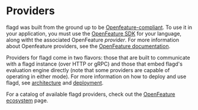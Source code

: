 # Providers

flagd was built from the ground up to be [Openfeature-compliant](../concepts/feature-flagging.md#openfeature-compliance).
To use it in your application, you must use the [OpenFeature SDK](https://openfeature.dev/docs/reference/technologies/) for your language, along witht the associated OpenFeature _provider_.
For more information about Openfeature providers, see the [OpenFeature documentation](https://openfeature.dev/docs/reference/concepts/provider).

Providers for flagd come in two flavors: those that are built to communicate with a flagd instance (over HTTP or gRPC) and those that embed flagd's evaluation engine directly (note that some providers are capable of operating in either mode). For more information on how to deploy and use flagd, see [architecture](../architecture.md) and [deployment](../deployment.md).

For a catalog of available flagd providers, check out the [OpenFeature ecosystem](https://openfeature.dev/ecosystem?instant_search%5Bquery%5D=flagd&instant_search%5BrefinementList%5D%5Btype%5D%5B0%5D=Provider) page.